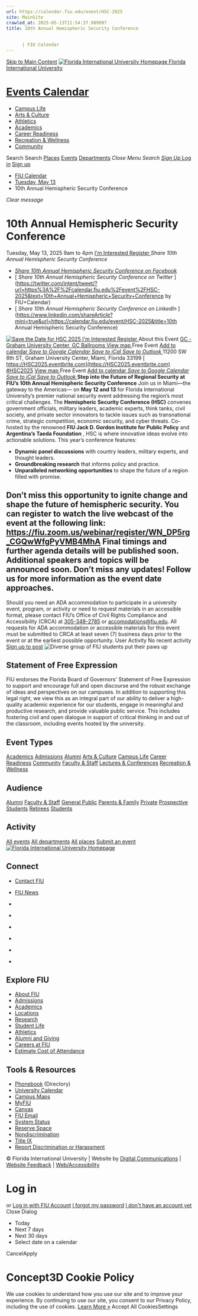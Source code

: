 ```yaml
---
url: https://calendar.fiu.edu/event/HSC-2025
site: MainSite
crawled_at: 2025-05-13T11:54:37.989997
title: 10th Annual Hemispheric Security Conference
    
    
      | FIU Calendar
---
```


[Skip to Main Content](https://calendar.fiu.edu/event/HSC-2025#main-content)
[![Florida International University Homepage](https://digicdn.fiu.edu/core/_assets/images/logo-top.png) Florida International University](https://www.fiu.edu)
# [Events Calendar ](https://calendar.fiu.edu/)
  * [Campus Life](https://calendar.fiu.edu/calendar?event_types%5B%5D=127595)
  * [Arts & Culture](https://calendar.fiu.edu/calendar?event_types%5B%5D=127590)
  * [Athletics](https://fiusports.com/calendar)
  * [Academics](https://calendar.fiu.edu/calendar?event_types%5B%5D=127582)
  * [Career Readiness](https://calendar.fiu.edu/calendar?event_types%5B%5D=127584)
  * [Recreation & Wellness](https://calendar.fiu.edu/calendar?event_types%5B%5D=127603)
  * [Community](https://calendar.fiu.edu/calendar?event_types%5B%5D=127601)


Search Search
[Places](https://calendar.fiu.edu/search/places) [Events](https://calendar.fiu.edu/calendar) [Departments](https://calendar.fiu.edu/search/departments)
_Close Menu_
_Search_ [ _Sign Up_ ](https://calendar.fiu.edu/signup)
[Log in](https://calendar.fiu.edu/auth/shib_login?previous_url=https%3A%2F%2Fcalendar.fiu.edu%2Fevent%2FHSC-2025) [Sign up](https://calendar.fiu.edu/signup)
  * [FIU Calendar](https://calendar.fiu.edu/)
  * [Tuesday, May 13](https://calendar.fiu.edu/calendar/day/2025/5/13)
  * 10th Annual Hemispheric Security Conference


_Clear message_
# 10th Annual Hemispheric Security Conference
Tuesday, May 13, 2025 9am to 4pm 
[ I'm Interested ](https://calendar.fiu.edu/event/48790785193072/confirm?return=https%3A%2F%2Fcalendar.fiu.edu%2Fevent%2FHSC-2025)
[ Register ](https://HSC2025.eventbrite.com)
_Share 10th Annual Hemispheric Security Conference_
  * [ _Share 10th Annual Hemispheric Security Conference on Facebook_ ](https://www.facebook.com/sharer/sharer.php?u=https://calendar.fiu.edu/event/HSC-2025)
  * [ _Share 10th Annual Hemispheric Security Conference on Twitter_ ](https://twitter.com/intent/tweet/?url=https%3A%2F%2Fcalendar.fiu.edu%2Fevent%2FHSC-2025&text=10th+Annual+Hemispheric+Security+Conference by FIU+Calendar)
  * [ _Share 10th Annual Hemispheric Security Conference on LinkedIn_ ](https://www.linkedin.com/shareArticle?mini=true&url=https://calendar.fiu.edu/event/HSC-2025&title=10th Annual Hemispheric Security Conference)


[ ![Save the Date for HSC 2025](https://localist-images.azureedge.net/photos/48790796147697/card/7b81c11064b1038f8fa49642d1a1cc4e31d76cc4.jpg) ](https://calendar.fiu.edu/photo/48790796147697)
[ I'm Interested ](https://calendar.fiu.edu/event/48790785193072/confirm?return=https%3A%2F%2Fcalendar.fiu.edu%2Fevent%2FHSC-2025)
[ Register ](https://HSC2025.eventbrite.com)
About this Event
[ GC - Graham University Center, GC Ballrooms ](https://calendar.fiu.edu/gc) [View map ](https://calendar.fiu.edu/event/HSC-2025#about_map) Free Event
[Add to calendar ](https://calendar.fiu.edu/event/HSC-2025)
[ _Save to Google Calendar_ ](https://calendar.google.com/calendar/event?action=TEMPLATE&dates=20250513T130000Z%2F20250513T200000Z&details=Step+into+the+Future+of+Regional+Security+at+FIU%E2%80%99s+10th+Annual+Hemispheric+Security+Conference%0A%0AJoin+us+in+Miami%E2%80%94the+gateway+to+the+Americas%E2%80%94+on+May+12+and+13+for+Florida+International+University%E2%80%99s+premier+national+security+event+addressing+the+region%E2%80%99s+most+critical+challenges.+The+Hemispheric+Security+Conference+%28HSC%29+convenes+government+officials%2C+military+leaders%2C+academic+experts%2C+think+tanks%2C+civil+society%2C+and+private+sector+innovators+to+tackle+issues+such+as+transnational+crime%2C+strategic+competition%2C+economic+security%2C+and+cyber+threats.%0A%0ACo-hosted+by+the+renowned+FIU+Jack+D.+Gordon+Institute+for+Public+Policy+and+Argentina%E2%80%99s+Taeda+Foundation%2C+HSC+is+where+innovative+ideas+evolve+into+actionable+solutions.%0A%0AThis+year%E2%80%99s+conference+features%3A%0A%0ADynamic+panel+discussions+with+country+leaders%2C+military+experts%2C+and+thought+leaders.Groundbreaking+research+that+informs+policy+and+practice.Unparalleled+networking+opportunities+to+shape+the+future+of+a+region+filled+with+promise.Don%E2%80%99t+miss+this+opportunity+to+ignite+change+and+shape+the+future+of+hemispheric+security.%0A%0A+%0A%0AYou+can+register+to+watch+the+live+webcast+of+the+event+at+the+following+link%3A%0A%0Ahttps%3A%2F%2Ffiu.zoom.us%2Fwebinar%2Fregister%2FWN_DP5rg_CGQwWfgPyVMB4MhA%0A%0AFinal+timings+and+further+agenda+details+will+be+published...%0A%0Ahttps%3A%2F%2Fcalendar.fiu.edu%2Fevent%2FHSC-2025&location=GC+-+Graham+University+Center&sprop=website%3Acalendar.fiu.edu&text=10th+Annual+Hemispheric+Security+Conference "Save to Google Calendar") [ _Save to iCal_ ](https://calendar.fiu.edu/event/HSC-2025.ics "Save to iCal") [ _Save to Outlook_ ](https://calendar.fiu.edu/event/HSC-2025.ics "Save to Outlook")
11200 SW 8th ST, Graham University Center, Miami, Florida 33199
[ https://HSC2025.eventbrite.com](https://HSC2025.eventbrite.com) [#HSC2025](https://twitter.com/search?q=%23HSC2025)
[View map ](https://calendar.fiu.edu/event/HSC-2025#about_map) Free Event
[Add to calendar ](https://calendar.fiu.edu/event/HSC-2025)
[ _Save to Google Calendar_ ](https://calendar.google.com/calendar/event?action=TEMPLATE&dates=20250513T130000Z%2F20250513T200000Z&details=Step+into+the+Future+of+Regional+Security+at+FIU%E2%80%99s+10th+Annual+Hemispheric+Security+Conference%0A%0AJoin+us+in+Miami%E2%80%94the+gateway+to+the+Americas%E2%80%94+on+May+12+and+13+for+Florida+International+University%E2%80%99s+premier+national+security+event+addressing+the+region%E2%80%99s+most+critical+challenges.+The+Hemispheric+Security+Conference+%28HSC%29+convenes+government+officials%2C+military+leaders%2C+academic+experts%2C+think+tanks%2C+civil+society%2C+and+private+sector+innovators+to+tackle+issues+such+as+transnational+crime%2C+strategic+competition%2C+economic+security%2C+and+cyber+threats.%0A%0ACo-hosted+by+the+renowned+FIU+Jack+D.+Gordon+Institute+for+Public+Policy+and+Argentina%E2%80%99s+Taeda+Foundation%2C+HSC+is+where+innovative+ideas+evolve+into+actionable+solutions.%0A%0AThis+year%E2%80%99s+conference+features%3A%0A%0ADynamic+panel+discussions+with+country+leaders%2C+military+experts%2C+and+thought+leaders.Groundbreaking+research+that+informs+policy+and+practice.Unparalleled+networking+opportunities+to+shape+the+future+of+a+region+filled+with+promise.Don%E2%80%99t+miss+this+opportunity+to+ignite+change+and+shape+the+future+of+hemispheric+security.%0A%0A+%0A%0AYou+can+register+to+watch+the+live+webcast+of+the+event+at+the+following+link%3A%0A%0Ahttps%3A%2F%2Ffiu.zoom.us%2Fwebinar%2Fregister%2FWN_DP5rg_CGQwWfgPyVMB4MhA%0A%0AFinal+timings+and+further+agenda+details+will+be+published...%0A%0Ahttps%3A%2F%2Fcalendar.fiu.edu%2Fevent%2FHSC-2025&location=GC+-+Graham+University+Center&sprop=website%3Acalendar.fiu.edu&text=10th+Annual+Hemispheric+Security+Conference "Save to Google Calendar") [ _Save to iCal_ ](https://calendar.fiu.edu/event/HSC-2025.ics "Save to iCal") [ _Save to Outlook_ ](https://calendar.fiu.edu/event/HSC-2025.ics "Save to Outlook")
****Step into the Future of Regional Security at FIU’s 10th Annual Hemispheric Security Conference****
Join us in Miami—the gateway to the Americas— on ****May 12 and 13**** for Florida International University’s premier national security event addressing the region’s most critical challenges. The ****Hemispheric Security Conference (HSC)**** convenes government officials, military leaders, academic experts, think tanks, civil society, and private sector innovators to tackle issues such as transnational crime, strategic competition, economic security, and cyber threats.
Co-hosted by the renowned ****FIU Jack D. Gordon Institute for Public Policy**** and ****Argentina’s Taeda Foundation**** , HSC is where innovative ideas evolve into actionable solutions.
This year’s conference features:
  * ****Dynamic panel discussions**** with country leaders, military experts, and thought leaders.
  * ****Groundbreaking research**** that informs policy and practice.
  * ****Unparalleled networking opportunities**** to shape the future of a region filled with promise.


Don’t miss this opportunity to ignite change and shape the future of hemispheric security.
****You can register to watch the live webcast of the event at the following link:**** <https://fiu.zoom.us/webinar/register/WN_DP5rg_CGQwWfgPyVMB4MhA>
Final timings and further agenda details will be published soon.
Additional speakers and topics will be announced soon.
Don’t miss any updates! Follow us for more information as the event date approaches.
--------------------------------------------------------------------------------------
Should you need an ADA accommodation to participate in a university event, program, or activity or need to request materials in an accessible format, please contact FIU’s Office of Civil Rights Compliance and Accessibility (CRCA) at [305-348-2785](tel:3053482785) or accomodations@fiu.edu. All requests for ADA accommodation or accessible materials for this event must be submitted to CRCA at least seven (7) business days prior to the event or at the earliest possible opportunity. 
User Activity
No recent activity
[Sign up to post](https://calendar.fiu.edu/auth/shib_login?previous_url=https%3A%2F%2Fcalendar.fiu.edu%2Fevent%2FHSC-2025)
![Diverse group of FIU students put their paws up](https://www.fiu.edu/_assets/images/thumbnail-students-paw.jpg)
## Statement of Free Expression
FIU endorses the Florida Board of Governors' Statement of Free Expression to support and encourage full and open discourse and the robust exchange of ideas and perspectives on our campuses. In addition to supporting this legal right, we view this as an integral part of our ability to deliver a high-quality academic experience for our students, engage in meaningful and productive research, and provide valuable public service. This includes fostering civil and open dialogue in support of critical thinking in and out of the classroom, including events hosted by the university.
## Event Types
[Academics](https://calendar.fiu.edu/calendar?event_types%5B%5D=127582)
[Admissions](https://calendar.fiu.edu/calendar?event_types%5B%5D=127583)
[Alumni](https://calendar.fiu.edu/calendar?event_types%5B%5D=127589)
[Arts & Culture](https://calendar.fiu.edu/calendar?event_types%5B%5D=127590)
[Campus Life](https://calendar.fiu.edu/calendar?event_types%5B%5D=127595)
[Career Readiness](https://calendar.fiu.edu/calendar?event_types%5B%5D=127584)
[Community](https://calendar.fiu.edu/calendar?event_types%5B%5D=127601)
[Faculty & Staff](https://calendar.fiu.edu/calendar?event_types%5B%5D=127602)
[Lectures & Conferences](https://calendar.fiu.edu/calendar?event_types%5B%5D=127587)
[Recreation & Wellness](https://calendar.fiu.edu/calendar?event_types%5B%5D=127603)
## Audience
[Alumni](https://calendar.fiu.edu/calendar?event_types%5B%5D=121721)
[Faculty & Staff](https://calendar.fiu.edu/calendar?event_types%5B%5D=121720)
[General Public](https://calendar.fiu.edu/calendar?event_types%5B%5D=121722)
[Parents & Family](https://calendar.fiu.edu/calendar?event_types%5B%5D=36918157286658)
[Private](https://calendar.fiu.edu/calendar?event_types%5B%5D=129753)
[Prospective Students](https://calendar.fiu.edu/calendar?event_types%5B%5D=121723)
[Retirees](https://calendar.fiu.edu/calendar?event_types%5B%5D=37290279036119)
[Students](https://calendar.fiu.edu/calendar?event_types%5B%5D=121719)
## Activity
[All events](https://calendar.fiu.edu/search?what=events)
[All departments](https://calendar.fiu.edu/search/departments)
[All places](https://calendar.fiu.edu/search?what=places)
[Submit an event](https://calendar.fiu.edu/admin/events/new/basic-information)
[ ![Florida International University Homepage](https://digicdn.fiu.edu/core/_assets/images/footer-logo.svg) ](https://www.fiu.edu/)
## Connect
  * [Contact FIU](https://www.fiu.edu/about/contact-us/index.html)
  * [FIU News](https://news.fiu.edu/)


  * [](https://www.instagram.com/fiuinstagram/)
  * [](https://www.linkedin.com/school/florida-international-university/)
  * [](https://www.facebook.com/floridainternational)
  * [](https://twitter.com/fiu)
  * [](https://www.youtube.com/user/FloridaInternational)
  * [](https://flickr.com/photos/fiu)


## Explore FIU
  * [About FIU](https://www.fiu.edu/about/index.html)
  * [Admissions](https://www.fiu.edu/admissions/index.html)
  * [Academics](https://www.fiu.edu/academics/index.html)
  * [Locations](https://www.fiu.edu/locations/index.html)
  * [Research](https://www.fiu.edu/research/index.html)
  * [Student Life](https://www.fiu.edu/student-life/index.html)
  * [Athletics](https://www.fiu.edu/athletics/index.html)
  * [Alumni and Giving](https://www.fiu.edu/alumni-and-giving/index.html)
  * [Careers at FIU](https://hr.fiu.edu/careers/)
  * [Estimate Cost of Attendance](https://onestop.fiu.edu/finances/estimate-your-costs/)


## Tools & Resources
  * [Phonebook](https://phonebook.fiu.edu) (Directory)
  * [University Calendar](https://calendar.fiu.edu/)
  * [Campus Maps](https://campusmaps.fiu.edu/)
  * [MyFIU](https://my.fiu.edu/)
  * [Canvas](https://canvas.fiu.edu)
  * [FIU Email](http://mail.fiu.edu/)
  * [System Status](https://fiu.service-now.com/sp?id=services_status)
  * [Reserve Space](https://reservespace.fiu.edu/make-reservation/)
  * [Nondiscrimination](https://ace.fiu.edu/civil-rights-and-accessibility/harassment-and-discrimination/)
  * [Title IX](https://ace.fiu.edu/title-ix/)
  * [Report Discrimination or Harassment](https://report.fiu.edu/)


© Florida International University  | Website by [Digital Communications](https://stratcomm.fiu.edu/digital-print/websites/) | [Website Feedback](https://webforms.fiu.edu/view.php?id=370774&element_5=https://calendar.fiu.edu/https://calendar.fiu.edu/) | [Web/Accessibility](https://accessibility.fiu.edu/)
# Log in
or
[Log in with FIU Account](https://calendar.fiu.edu/auth/shib_login?previous_url=https%3A%2F%2Fcalendar.fiu.edu%2Fevent%2FHSC-2025)
[I forgot my password](https://calendar.fiu.edu/auth/forgot) [I don't have an account yet](https://calendar.fiu.edu/signup)
Close Dialog[](javascript:;)[](javascript:;)
  * Today
  * Next 7 days
  * Next 30 days
  * Select date on a calendar


CancelApply
# Concept3D Cookie Policy
We use cookies to understand how you use our site and to improve your experience. By continuing to use our site, you consent to our Privacy Policy, including the use of cookies. [Learn More »](https://concept3d.com/concept3d-privacy-policy/)
Accept All CookiesSettings
